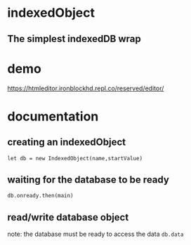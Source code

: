 # indexedObject
## The simplest indexedDB wrap
# demo
https://htmleditor.ironblockhd.repl.co/reserved/editor/
# documentation
## creating an indexedObject
`let db = new IndexedObject(name,startValue)`
## waiting for the database to be ready
`db.onready.then(main)`
## read/write database object
note: the database must be ready to access the data
`db.data`

